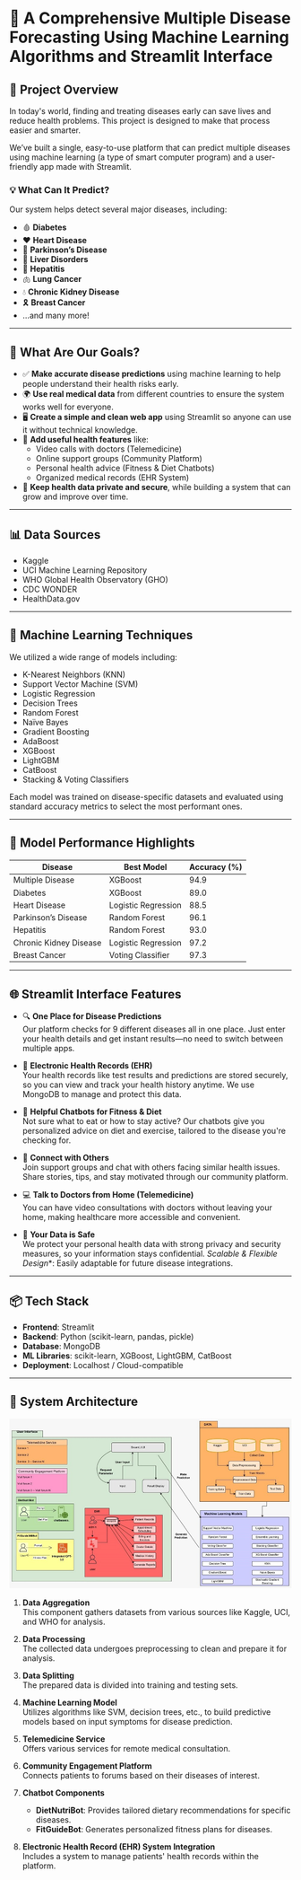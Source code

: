 # 🧠 A Comprehensive Multiple Disease Forecasting Using Machine Learning Algorithms and Streamlit Interface

## 🚀 Project Overview 

In today's world, finding and treating diseases early can save lives and reduce health problems. This project is designed to make that process easier and smarter.

We’ve built a single, easy-to-use platform that can predict multiple diseases using machine learning (a type of smart computer program) and a user-friendly app made with Streamlit.

### 💡 What Can It Predict?

Our system helps detect several major diseases, including:

- 🩸 **Diabetes**
- ❤️ **Heart Disease**
- 🧠 **Parkinson’s Disease**
- 🏥 **Liver Disorders**
- 🦠 **Hepatitis**
- 🫁 **Lung Cancer**
- 💧 **Chronic Kidney Disease**
- 🎗️ **Breast Cancer**
- ...and many more!

---

## 🎯 What Are Our Goals?

- ✅ **Make accurate disease predictions** using machine learning to help people understand their health risks early.
- 🌍 **Use real medical data** from different countries to ensure the system works well for everyone.
- 🖥️ **Create a simple and clean web app** using Streamlit so anyone can use it without technical knowledge.
- 💬 **Add useful health features** like:
  - Video calls with doctors (Telemedicine)
  - Online support groups (Community Platform)
  - Personal health advice (Fitness & Diet Chatbots)
  - Organized medical records (EHR System)
- 🔐 **Keep health data private and secure**, while building a system that can grow and improve over time.


---

## 📊 Data Sources

- Kaggle
- UCI Machine Learning Repository
- WHO Global Health Observatory (GHO)
- CDC WONDER
- HealthData.gov

---

## 🧠 Machine Learning Techniques

We utilized a wide range of models including:

- K-Nearest Neighbors (KNN)  
- Support Vector Machine (SVM)  
- Logistic Regression  
- Decision Trees  
- Random Forest  
- Naïve Bayes  
- Gradient Boosting  
- AdaBoost  
- XGBoost  
- LightGBM  
- CatBoost  
- Stacking & Voting Classifiers

Each model was trained on disease-specific datasets and evaluated using standard accuracy metrics to select the most performant ones.

---

## 🧪 Model Performance Highlights

| Disease                   | Best Model            | Accuracy (%) |
|---------------------------|------------------------|--------------|
| Multiple Disease          | XGBoost                | 94.9         |
| Diabetes                  | XGBoost                | 89.0         |
| Heart Disease             | Logistic Regression    | 88.5         |
| Parkinson’s Disease       | Random Forest          | 96.1         |
| Hepatitis                 | Random Forest          | 93.0         |
| Chronic Kidney Disease    | Logistic Regression    | 97.2         |
| Breast Cancer             | Voting Classifier      | 97.3         |

---

## 🌐 Streamlit Interface Features 

- 🔍 **One Place for Disease Predictions**  
  Our platform checks for 9 different diseases all in one place. Just enter your health details and get instant results—no need to switch between multiple apps.

- 🧾 **Electronic Health Records (EHR)**  
  Your health records like test results and predictions are stored securely, so you can view and track your health history anytime. We use MongoDB to manage and protect this data.

- 💬 **Helpful Chatbots for Fitness & Diet**  
  Not sure what to eat or how to stay active? Our chatbots give you personalized advice on diet and exercise, tailored to the disease you're checking for.

- 🤝 **Connect with Others**  
  Join support groups and chat with others facing similar health issues. Share stories, tips, and stay motivated through our community platform.

- 💻 **Talk to Doctors from Home (Telemedicine)**  
  You can have video consultations with doctors without leaving your home, making healthcare more accessible and convenient.

- 🔐 **Your Data is Safe**  
  We protect your personal health data with strong privacy and security measures, so your information stays confidential.
*Scalable & Flexible Design**: Easily adaptable for future disease integrations.

---


## 📦 Tech Stack

- **Frontend**: Streamlit  
- **Backend**: Python (scikit-learn, pandas, pickle)  
- **Database**: MongoDB  
- **ML Libraries**: scikit-learn, XGBoost, LightGBM, CatBoost  
- **Deployment**: Localhost / Cloud-compatible  

---
## 🧩 System Architecture
![System Architecture](https://raw.githubusercontent.com/abkb-dev/ForeCasting_Disease/main/images/system_architecture.jpeg)

1. **Data Aggregation**  
   This component gathers datasets from various sources like Kaggle, UCI, and WHO for analysis.

2. **Data Processing**  
   The collected data undergoes preprocessing to clean and prepare it for analysis.

3. **Data Splitting**  
   The prepared data is divided into training and testing sets.

4. **Machine Learning Model**  
   Utilizes algorithms like SVM, decision trees, etc., to build predictive models based on input symptoms for disease prediction.

5. **Telemedicine Service**  
   Offers various services for remote medical consultation.

6. **Community Engagement Platform**  
   Connects patients to forums based on their diseases of interest.

7. **Chatbot Components**
   - **DietNutriBot**: Provides tailored dietary recommendations for specific diseases.  
   - **FitGuideBot**: Generates personalized fitness plans for diseases.

8. **Electronic Health Record (EHR) System Integration**  
   Includes a system to manage patients' health records within the platform.



